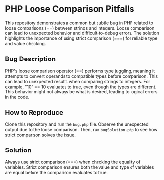 # PHP Loose Comparison Pitfalls

This repository demonstrates a common but subtle bug in PHP related to loose comparisons (==) between strings and integers.  Loose comparison can lead to unexpected behavior and difficult-to-debug errors.  The solution highlights the importance of using strict comparison (===) for reliable type and value checking.

## Bug Description
PHP's loose comparison operator (==) performs type juggling, meaning it attempts to convert operands to compatible types before comparison. This can lead to unexpected results when comparing strings to integers.  For example, "10" == 10 evaluates to true, even though the types are different.  This behavior might not always be what is desired, leading to logical errors in the code.

## How to Reproduce
Clone this repository and run the `bug.php` file.  Observe the unexpected output due to the loose comparison.  Then, run `bugSolution.php` to see how strict comparison solves the issue.

## Solution
Always use strict comparison (===) when checking the equality of variables.  Strict comparison ensures both the value and type of variables are equal before the comparison evaluates to true.